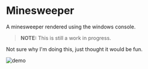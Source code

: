 # Minesweeper

A minesweeper rendered using the windows console.

> **NOTE:** This is still a work in progress.

Not sure why I'm doing this, just thought it would be fun.

![demo](https://cdn.discordapp.com/attachments/402557384209203200/775060944573169664/unknown.png)